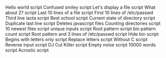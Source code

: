 Hello world script
Confused smiley script
Let's display a file script
What about 2? script
Last 10 lines of a file script
First 10 lines of /etc/passwd
Third line iacta script
Best school script
Current state of directory script
Duplicate last line script
Deletes javascript files
Counting directories script
10 newest files script
unique inputs script
Root pattern script
bin pattern count script
Root pattern and 3 lines of /etc/passwd script
Hide bin script
Begins with letters only script
Replace letters script
Without C script
Reverse input script
DJ Cut Killer script
Empty noise script
10000 words script
Acrostic script
